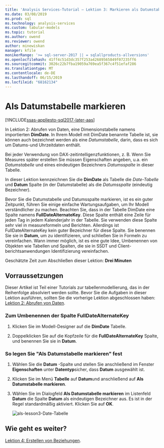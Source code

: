 ```yaml
---
title: 'Analysis Services-Tutorial – Lektion 3: Markieren als Datumstabelle | Microsoft-Dokumentation'
ms.date: 03/08/2019
ms.prod: sql
ms.technology: analysis-services
ms.custom: tabular-models
ms.topic: tutorial
ms.author: owend
ms.reviewer: owend
author: minewiskan
manager: kfile
monikerRange: '>= sql-server-2017 || = sqlallproducts-allversions'
ms.openlocfilehash: 41ff4c51d3dc357f253a42689565849f07235ff6
ms.sourcegitcommit: 3026c22b7fba19059a769ea5f367c4f51efaf286
ms.translationtype: MT
ms.contentlocale: de-DE
ms.lasthandoff: 06/15/2019
ms.locfileid: "68162134"
---
```

# <a name="mark-as-date-table"></a>Als Datumstabelle markieren

[!INCLUDE[ssas-appliesto-sql2017-later-aas](../../includes/ssas-appliesto-sql2017-later-aas.md)]

In Lektion 2: Abrufen von Daten, eine Dimensionstabelle namens importierten **DimDate**. In Ihrem Modell mit DimDate benannte Tabelle ist, sie können auch bezeichnet werden als eine *Datumstabelle*, darin, dass es sich um Datums-und Uhrzeitdaten enthält.  
  
Bei jeder Verwendung von DAX-zeitintelligenzfunktionen, z. B. Wenn Sie Measures später erstellen Sie müssen Eigenschaften angeben, u.a. ein *Datumstabelle* und eines eindeutigen Bezeichners *Datumsspalte* in dieser Tabelle.
  
In dieser Lektion kennzeichnen Sie die **DimDate** als Tabelle die *Date-Tabelle* und **Datum** Spalte (in der Datumstabelle) als die *Datumsspalte* (eindeutig Bezeichner).  

Bevor Sie die Datumstabelle und Datumsspalte markieren, ist es ein guter Zeitpunkt, führen Sie einige einfache Wartungsaufgaben, um Ihr Modell verständlicher zu machen. Beachten Sie, dass in der Tabelle DimDate eine Spalte namens **FullDateAlternateKey**. Diese Spalte enthält eine Zeile für jeden Tag in jedem Kalenderjahr in der Tabelle. Sie verwenden diese Spalte sehr viel in measureformeln und Berichten. Allerdings ist FullDateAlternateKey kein guter Bezeichner für diese Spalte. Sie benennen Sie sie in **Datum**, um zu identifizieren, und schließen Sie in Formeln zu vereinfachen. Wann immer möglich, ist es eine gute Idee, Umbenennen von Objekten wie Tabellen und Spalten, die sie in SSDT und Client-berichtsanwendungen Identifizierung vereinfachen. 
  
Geschätzte Zeit zum Abschließen dieser Lektion: **Drei Minuten**  
  
## <a name="prerequisites"></a>Vorraussetzungen  

Dieser Artikel ist Teil einer Tutorials zur tabellenmodellierung, das in der Reihenfolge absolviert werden sollte. Bevor Sie die Aufgaben in dieser Lektion ausführen, sollten Sie die vorherige Lektion abgeschlossen haben: [Lektion 2: Abrufen von Daten](../tutorial-tabular-1400/as-lesson-2-get-data.md). 

### <a name="to-rename-the-fulldatealternatekey-column"></a>Zum Umbenennen der Spalte FullDateAlternateKey

1.  Klicken Sie im Modell-Designer auf die **DimDate** Tabelle.

2.  Doppelklicken Sie auf die Kopfzeile für die **FullDateAlternateKey** Spalte, und benennen Sie sie in **Datum**.

  
### <a name="to-set-mark-as-date-table"></a>So legen Sie "Als Datumstabelle markieren" fest  
  
1.  Wählen Sie die **Datum** -Spalte und stellen Sie anschließend im Fenster **Eigenschaften** unter **Datentyp**sicher, dass  **Datum** ausgewählt ist.  
  
2.  Klicken Sie im Menü **Tabelle** auf **Datum**und anschließend auf **Als Datumstabelle markieren**.  
  
3.  Wählen Sie im Dialogfeld **Als Datumstabelle markieren** im Listenfeld **Datum** die Spalte **Datum** als eindeutigen Bezeichner aus. Es ist in der Regel standardmäßig aktiviert. Klicken Sie auf **OK**. 

    ![als-lesson3-Date-Tabelle](../tutorial-tabular-1400/media/as-lesson3-date-table.png)
  

## <a name="whats-next"></a>Wie geht es weiter?

[Lektion 4: Erstellen von Beziehungen](../tutorial-tabular-1400/as-lesson-4-create-relationships.md).
  
